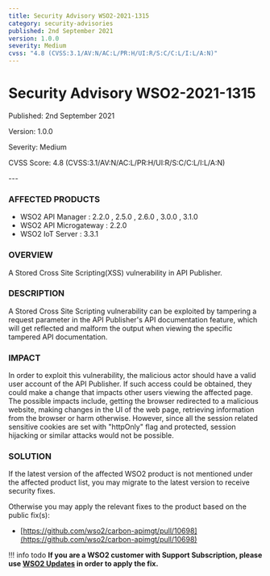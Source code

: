 ```yaml
---
title: Security Advisory WSO2-2021-1315
category: security-advisories
published: 2nd September 2021
version: 1.0.0
severity: Medium
cvss: "4.8 (CVSS:3.1/AV:N/AC:L/PR:H/UI:R/S:C/C:L/I:L/A:N)"
---
```


# Security Advisory WSO2-2021-1315

<p class="doc-info">Published: 2nd September 2021</p>
<p class="doc-info">Version: 1.0.0</p>
<p class="doc-info">Severity: Medium</p>
<p class="doc-info">CVSS Score: 4.8 (CVSS:3.1/AV:N/AC:L/PR:H/UI:R/S:C/C:L/I:L/A:N)</p>
---

### AFFECTED PRODUCTS
* WSO2 API Manager : 2.2.0 , 2.5.0 , 2.6.0 , 3.0.0 , 3.1.0
* WSO2 API Microgateway : 2.2.0
* WSO2 IoT Server : 3.3.1


### OVERVIEW
A Stored Cross Site Scripting(XSS) vulnerability in API Publisher.


### DESCRIPTION
A Stored Cross Site Scripting vulnerability can be exploited by tampering a request parameter in the API Publisher's API documentation feature, which will get reflected and malform the output when viewing the specific tampered API documentation.


### IMPACT
In order to exploit this vulnerability, the malicious actor should have a valid user account of the API Publisher. If such access could be obtained, they could make a change that impacts other users viewing the affected page. The possible impacts include, getting the browser redirected to a malicious website, making changes in the UI of the web page, retrieving information from the browser or harm otherwise. However, since all the session related sensitive cookies are set with "httpOnly" flag and protected, session hijacking or similar attacks would not be possible.


### SOLUTION
If the latest version of the affected WSO2 product is not mentioned under the affected product list, you may migrate to the latest version to receive security fixes.

Otherwise you may apply the relevant fixes to the product based on the public fix(s):

* [https://github.com/wso2/carbon-apimgt/pull/10698](https://github.com/wso2/carbon-apimgt/pull/10698)


!!! info todo
    **If you are a WSO2 customer with Support Subscription, please use [WSO2 Updates](https://wso2.com/updates/) in order to apply the fix.**

